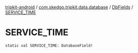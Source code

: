 [tripkit-android](../../index.md) / [com.skedgo.tripkit.data.database](../index.md) / [DbFields](index.md) / [SERVICE_TIME](./-s-e-r-v-i-c-e_-t-i-m-e.md)

# SERVICE_TIME

`static val SERVICE_TIME: DatabaseField!`
